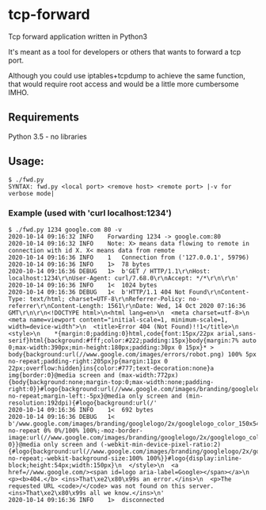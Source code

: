 # tcp-forward
Tcp forward application written in Python3

It's meant as a tool for developers or others that wants to forward a tcp port.

Although you could use iptables+tcpdump to achieve the same function, that would require root access and would be a little more cumbersome IMHO.


## Requirements
Python 3.5 - no libraries

## Usage:
    $ ./fwd.py
    SYNTAX: fwd.py <local port> <remove host> <remote port> |-v for verbose mode|

### Example (used with 'curl localhost:1234')
    $ ./fwd.py 1234 google.com 80 -v
    2020-10-14 09:16:32 INFO	Forwarding 1234 -> google.com:80
    2020-10-14 09:16:32 INFO	Note: X> means data flowing to remote in connection with id X. X< means data from remote
    2020-10-14 09:16:36 INFO	1	Connection from ('127.0.0.1', 59796)
    2020-10-14 09:16:36 INFO	1>	78 bytes
    2020-10-14 09:16:36 DEBUG	1>	b'GET / HTTP/1.1\r\nHost: localhost:1234\r\nUser-Agent: curl/7.68.0\r\nAccept: */*\r\n\r\n'
    2020-10-14 09:16:36 INFO	1<	1024 bytes
    2020-10-14 09:16:36 DEBUG	1<	b'HTTP/1.1 404 Not Found\r\nContent-Type: text/html; charset=UTF-8\r\nReferrer-Policy: no-referrer\r\nContent-Length: 1561\r\nDate: Wed, 14 Oct 2020 07:16:36 GMT\r\n\r\n<!DOCTYPE html>\n<html lang=en>\n  <meta charset=utf-8>\n  <meta name=viewport content="initial-scale=1, minimum-scale=1, width=device-width">\n  <title>Error 404 (Not Found)!!1</title>\n  <style>\n    *{margin:0;padding:0}html,code{font:15px/22px arial,sans-serif}html{background:#fff;color:#222;padding:15px}body{margin:7% auto 0;max-width:390px;min-height:180px;padding:30px 0 15px}* > body{background:url(//www.google.com/images/errors/robot.png) 100% 5px no-repeat;padding-right:205px}p{margin:11px 0 22px;overflow:hidden}ins{color:#777;text-decoration:none}a img{border:0}@media screen and (max-width:772px){body{background:none;margin-top:0;max-width:none;padding-right:0}}#logo{background:url(//www.google.com/images/branding/googlelogo/1x/googlelogo_color_150x54dp.png) no-repeat;margin-left:-5px}@media only screen and (min-resolution:192dpi){#logo{background:url(/'
    2020-10-14 09:16:36 INFO	1<	692 bytes
    2020-10-14 09:16:36 DEBUG	1<	b'/www.google.com/images/branding/googlelogo/2x/googlelogo_color_150x54dp.png) no-repeat 0% 0%/100% 100%;-moz-border-image:url(//www.google.com/images/branding/googlelogo/2x/googlelogo_color_150x54dp.png) 0}}@media only screen and (-webkit-min-device-pixel-ratio:2){#logo{background:url(//www.google.com/images/branding/googlelogo/2x/googlelogo_color_150x54dp.png) no-repeat;-webkit-background-size:100% 100%}}#logo{display:inline-block;height:54px;width:150px}\n  </style>\n  <a href=//www.google.com/><span id=logo aria-label=Google></span></a>\n  <p><b>404.</b> <ins>That\xe2\x80\x99s an error.</ins>\n  <p>The requested URL <code>/</code> was not found on this server.  <ins>That\xe2\x80\x99s all we know.</ins>\n'
    2020-10-14 09:16:36 INFO	1>	disconnected
